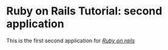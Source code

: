 # Ruby on Rails Tutorial: second application

This is the first second application for 
[*Ruby on rails*](http://railstutorial.org/)
